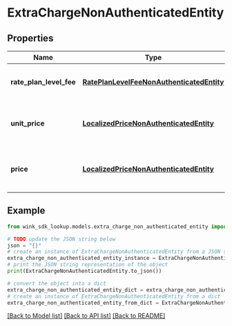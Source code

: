 # ExtraChargeNonAuthenticatedEntity


## Properties

Name | Type | Description | Notes
------------ | ------------- | ------------- | -------------
**rate_plan_level_fee** | [**RatePlanLevelFeeNonAuthenticatedEntity**](RatePlanLevelFeeNonAuthenticatedEntity.md) | What the guest is paying extra for | [optional] 
**unit_price** | [**LocalizedPriceNonAuthenticatedEntity**](LocalizedPriceNonAuthenticatedEntity.md) | The localized unit price of the extra charge | [optional] 
**price** | [**LocalizedPriceNonAuthenticatedEntity**](LocalizedPriceNonAuthenticatedEntity.md) | The localized price of the extra charge | [optional] 

## Example

```python
from wink_sdk_lookup.models.extra_charge_non_authenticated_entity import ExtraChargeNonAuthenticatedEntity

# TODO update the JSON string below
json = "{}"
# create an instance of ExtraChargeNonAuthenticatedEntity from a JSON string
extra_charge_non_authenticated_entity_instance = ExtraChargeNonAuthenticatedEntity.from_json(json)
# print the JSON string representation of the object
print(ExtraChargeNonAuthenticatedEntity.to_json())

# convert the object into a dict
extra_charge_non_authenticated_entity_dict = extra_charge_non_authenticated_entity_instance.to_dict()
# create an instance of ExtraChargeNonAuthenticatedEntity from a dict
extra_charge_non_authenticated_entity_from_dict = ExtraChargeNonAuthenticatedEntity.from_dict(extra_charge_non_authenticated_entity_dict)
```
[[Back to Model list]](../README.md#documentation-for-models) [[Back to API list]](../README.md#documentation-for-api-endpoints) [[Back to README]](../README.md)


